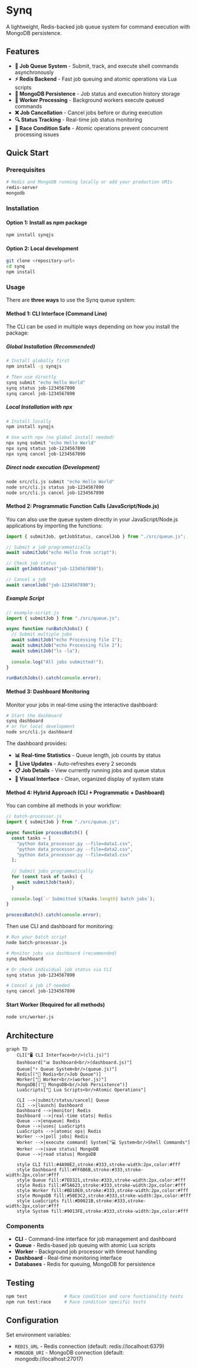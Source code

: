# Synq

A lightweight, Redis-backed job queue system for command execution with MongoDB persistence.

## Features

- **🚀 Job Queue System** - Submit, track, and execute shell commands asynchronously
- **⚡ Redis Backend** - Fast job queuing and atomic operations via Lua scripts
- **💾 MongoDB Persistence** - Job status and execution history storage
- **🔄 Worker Processing** - Background workers execute queued commands
- **❌ Job Cancellation** - Cancel jobs before or during execution
- **🔍 Status Tracking** - Real-time job status monitoring
- **🧪 Race Condition Safe** - Atomic operations prevent concurrent processing issues

## Quick Start

### Prerequisites
```bash
# Redis and MongoDB running locally or add your production URIs
redis-server
mongodb
```

### Installation

#### Option 1: Install as npm package
```bash
npm install synqjs
```

#### Option 2: Local development
```bash
git clone <repository-url>
cd synq
npm install
```

### Usage

There are **three ways** to use the Synq queue system:

#### Method 1: CLI Interface (Command Line)

The CLI can be used in multiple ways depending on how you install the package:

##### Global Installation  (Recommended)
```bash
# Install globally first
npm install -g synqjs

# Then use directly
synq submit "echo Hello World"
synq status job-1234567890
synq cancel job-1234567890
```

##### Local Installation with npx
```bash
# Install locally
npm install synqjs

# Use with npx (no global install needed)
npx synq submit "echo Hello World"
npx synq status job-1234567890
npx synq cancel job-1234567890
```

##### Direct node execution (Development)
```bash
node src/cli.js submit "echo Hello World"
node src/cli.js status job-1234567890
node src/cli.js cancel job-1234567890
```

#### Method 2:  Programmatic Function Calls (JavaScript/Node.js)

You can also use the queue system directly in your JavaScript/Node.js applications by importing the functions:

```javascript
import { submitJob, getJobStatus, cancelJob } from "./src/queue.js";

// Submit a job programmatically
await submitJob("echo Hello from script");

// Check job status
await getJobStatus("job-1234567890");

// Cancel a job
await cancelJob("job-1234567890");
```

##### Example Script
```javascript
// example-script.js
import { submitJob } from "./src/queue.js";

async function runBatchJobs() {
  // Submit multiple jobs
  await submitJob("echo Processing file 1");
  await submitJob("echo Processing file 2");
  await submitJob("ls -la");
  
  console.log("All jobs submitted!");
}

runBatchJobs().catch(console.error);
```

#### Method 3: Dashboard Monitoring

Monitor your jobs in real-time using the interactive dashboard:

```bash
# Start the dashboard
synq dashboard
# or for local development
node src/cli.js dashboard
```

The dashboard provides:
- **📊 Real-time Statistics** - Queue length, job counts by status
- **🔄 Live Updates** - Auto-refreshes every 2 seconds
- **📋 Job Details** - View currently running jobs and queue status
- **🎯 Visual Interface** - Clean, organized display of system state

#### Method 4: Hybrid Approach (CLI + Programmatic + Dashboard)

You can combine all methods in your workflow:

```javascript
// batch-processor.js
import { submitJob } from "./src/queue.js";

async function processBatch() {
  const tasks = [
    "python data_processor.py --file=data1.csv",
    "python data_processor.py --file=data2.csv", 
    "python data_processor.py --file=data3.csv"
  ];
  
  // Submit jobs programmatically
  for (const task of tasks) {
    await submitJob(task);
  }
  
  console.log(`✅ Submitted ${tasks.length} batch jobs`);
}

processBatch().catch(console.error);
```

Then use CLI and dashboard for monitoring:
```bash
# Run your batch script
node batch-processor.js

# Monitor jobs via dashboard (recommended)
synq dashboard

# Or check individual job status via CLI
synq status job-1234567890

# Cancel a job if needed
synq cancel job-1234567890
```

#### Start Worker (Required for all methods)
```bash
node src/worker.js
```

## Architecture

```mermaid
graph TD
    CLI["🖥️ CLI Interface<br/>(cli.js)"] 
    Dashboard["📊 Dashboard<br/>(dashboard.js)"]
    Queue["⚡ Queue System<br/>(queue.js)"]
    Redis[("🔴 Redis<br/>Job Queue")]
    Worker["🔄 Worker<br/>(worker.js)"]
    MongoDB[("🍃 MongoDB<br/>Job Persistence")]
    LuaScripts["📜 Lua Scripts<br/>Atomic Operations"]
    
    CLI -->|submit/status/cancel| Queue
    CLI -->|launch| Dashboard
    Dashboard -->|monitor| Redis
    Dashboard -->|real-time stats| Redis
    Queue -->|enqueue| Redis
    Queue -->|uses| LuaScripts
    LuaScripts -->|atomic ops| Redis
    Worker -->|poll jobs| Redis
    Worker -->|execute command| System["💻 System<br/>Shell Commands"]
    Worker -->|save status| MongoDB
    Queue -->|read status| MongoDB
    
    style CLI fill:#4A90E2,stroke:#333,stroke-width:2px,color:#fff
    style Dashboard fill:#FF6B6B,stroke:#333,stroke-width:2px,color:#fff
    style Queue fill:#7ED321,stroke:#333,stroke-width:2px,color:#fff
    style Redis fill:#F5A623,stroke:#333,stroke-width:2px,color:#fff
    style Worker fill:#BD10E0,stroke:#333,stroke-width:2px,color:#fff
    style MongoDB fill:#50E3C2,stroke:#333,stroke-width:2px,color:#fff
    style LuaScripts fill:#D0021B,stroke:#333,stroke-width:2px,color:#fff
    style System fill:#9013FE,stroke:#333,stroke-width:2px,color:#fff
```

### Components

- **CLI** - Command-line interface for job management and dashboard
- **Queue** - Redis-based job queuing with atomic Lua scripts
- **Worker** - Background job processor with timeout handling
- **Dashboard** - Real-time monitoring interface
- **Databases** - Redis for queuing, MongoDB for persistence

## Testing

```bash
npm test              # Race condition and core functionality tests
npm run test:race     # Race condition specific tests  
```

## Configuration

Set environment variables:
- `REDIS_URL` - Redis connection (default: redis://localhost:6379)
- `MONGODB_URI` - MongoDB connection (default: mongodb://localhost:27017) 
